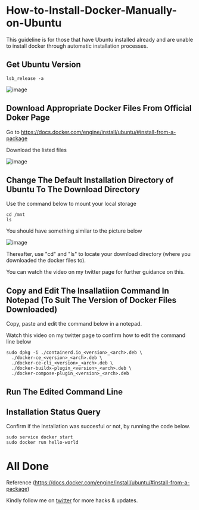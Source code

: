 # How-to-Install-Docker-Manually-on-Ubuntu
This guideline is for those that have Ubuntu installed already and are unable to install docker through automatic installation processes.

## Get Ubuntu Version
```
lsb_release -a
```

![image](https://github.com/user-attachments/assets/c14b66e1-353f-450a-a523-e06d62db485e)

## Download Appropriate Docker Files From Official Doker Page

Go to https://docs.docker.com/engine/install/ubuntu/#install-from-a-package

Download the listed files

![image](https://github.com/user-attachments/assets/918b6f93-e92f-46f3-94f1-322f7296e3f9)

## Change The Default Installation Directory of Ubuntu To The Download Directory
Use the command below to mount your local storage

```
cd /mnt
ls
```

You should have something similar to the picture below

![image](https://github.com/user-attachments/assets/38f7d21e-27f8-489d-908b-cfffbc6f1e5c)

Thereafter, use "cd" and "ls" to locate your download directory (where you downloaded the docker files to).

You can watch the video on my twitter page for further guidance on this.

## Copy and Edit The Insallatiion Command In Notepad (To Suit The Version of Docker Files Downloaded)
Copy, paste and edit the command below in a notepad.

Watch this video on my twitter page to confirm how to edit the command line below

```
sudo dpkg -i ./containerd.io_<version>_<arch>.deb \
  ./docker-ce_<version>_<arch>.deb \
  ./docker-ce-cli_<version>_<arch>.deb \
  ./docker-buildx-plugin_<version>_<arch>.deb \
  ./docker-compose-plugin_<version>_<arch>.deb
```

## Run The Edited Command Line

## Installation Status Query
Confirm if the installation was succesful or not, by running the code below.

```
sudo service docker start
sudo docker run hello-world
```

# All Done

Reference (https://docs.docker.com/engine/install/ubuntu/#install-from-a-package)

Kindly follow me on [twitter](https://x.com/journeyer_dunya) for more hacks & updates.

